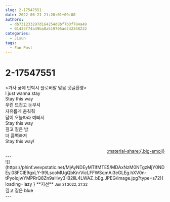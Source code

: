 ```yaml
---
slug: 2-17547551
date: 2022-06-21 21:20:01+09:00
authors:
  - db731233297d164254d8bf7b3f784a49
  - 01435f74a49ba8a519705ad242348232
categories:
  - Jisun
tags:
  - Fan Post
---
```


# 2-17547551

<div class="post-container" markdown="1">
<div class="content-container md-sidebar__scrollwrap" markdown="1">

&lt;가사 궁예 반박시 플로버말 맞음 댓글환영&gt;<br>I just wanna stay<br>Stay this way<br>우린 뜨겁고 눈부셔<br>자유롭게 춤춰줘 <br>달이 오늘따라 예뻐서<br>Stay this way<br>깊고 짙은 밤<br>더 흠뻑빠져<br>Stay this way!

</div>
</div>

<div style="text-align: right;" markdown="1">
<a href="https://weverse.io/fromis9/fanpost/2-17547551" style="text-align: right;">:material-share:{.big-emoji}</a>
</div>
---

<div class="comments-container md-sidebar__scrollwrap" markdown="1">
<div class="comment" markdown="1">
<div class='id-container' markdown="1">
![](https://phinf.wevpstatic.net/MjAyNDEyMTlfMTE5/MDAxNzM0NTgzMjY0NDEy.08FClE9gxLY-99LscoMUgQbKnrVicLFFWSqmAi3eGLEg.hXV0n-tPyoIqjwYMPRrQ8Zn9aHvy3-B2llL4LWAZ_bEg.JPEG/image.jpg?type=s72){ loading=lazy }
**<span class="artist">지선</span>** <small>Jun 21 2022, 21:32</small><br>
</div>
<div class='comment-body' markdown="1">
깊고 짙은 blue
</div>
</div>
</div>
---
